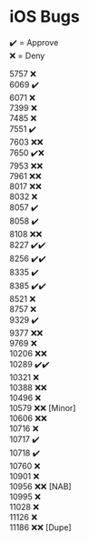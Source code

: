 # iOS Bugs

✔️ = Approve  
❌ = Deny

5757 ❌  
6069 ✔️  
6071 ❌  
7399 ❌  
7485 ❌  
7551 ✔️  
7603 ❌❌  
7650 ✔️❌  
7953 ❌❌  
7961 ❌❌  
8017 ❌❌  
8032 ❌  
8057 ✔️  
8058 ✔️  
8108 ❌❌  
8227 ✔️✔️  
8256 ✔️✔️  
8335 ✔️  
8385 ✔️✔️  
8521 ❌  
8757 ❌  
9329 ✔️  
9377 ❌❌  
9769 ❌  
10206 ❌❌  
10289 ✔️✔️  
10321 ❌  
10388 ❌❌  
10496 ❌  
10579 ❌❌ [Minor]  
10606 ❌❌  
10716 ❌  
10717 ✔️  
10718 ✔️  
10760 ❌  
10901 ❌  
10956 ❌❌ [NAB]  
10995 ❌  
11028 ❌  
11126 ❌  
11186 ❌❌ [Dupe]
